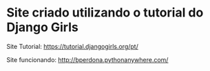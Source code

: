 # Site criado utilizando o tutorial do Django Girls

Site Tutorial: https://tutorial.djangogirls.org/pt/

Site funcionando: http://bperdona.pythonanywhere.com/
